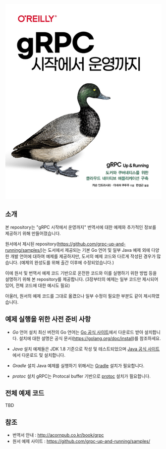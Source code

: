 ![gRPC 시작에서 운영까지 - Cover](./images/cover.jpg)


## 소개
본 repository는 "gRPC 시작에서 운영까지" 번역서에 대한 예제와 추가적인 정보를 제공하기 위해 만들어졌습니다.

원서에서 제시된 repository(https://github.com/grpc-up-and-running/samples/)는 도서에서 제공되는 기본 Go 언어 및 일부 Java 예제 외에 다양한 개발 언어에 대하여 예제를 제공하지만, 
도서의 예제 코드와 다르게 작성된 경우가 많습니다. (예제의 완성도를 위해 출간 이후에 수정되었습니다.)

이에 원서 및 번역서 예제 코드 기반으로 온전한 코드와 이를 실행하기 위한 방법 등을 설명하기 위해 본 repository를 제공합니다. (3장부터의 예제는 일부 코드만 제시되어 있어, 전체 코드에 대한 예시도 필요)

아울러, 원서의 예제 코드를 그대로 옮겼으나 일부 수정이 필요한 부분도 같이 제시하였습니다.

## 예제 실행을 위한 사전 준비 사항

* *Go* 언어 설치
    최신 버전의 Go 언어는 [Go 공식 사이트](https://golang.org/dl/)에서 다운로드 받아 설치합니다. 설치에 대한 설명은 공식 문서(https://golang.org/doc/install)를 참조하세요.
 
* *Java* 설치
    예제들은 JDK 1.8 기준으로 작성 및 테스트되었으며 [Java 공식 사이트](https://www.java.com/en/download/)에서 다운로드 및 설치합니다.

* *Gradle* 설치
    Java 예제를 실행하기 위해서는 [Gradle](https://gradle.org/) 설치가 필요합니다.

* *protoc* 설치
    gRPC는 Protocal buffer 기반으로 [protoc](https://developers.google.com/protocol-buffers/docs/downloads) 설치가 필요합니다.


## 전체 예제 코드
TBD

## 참조 
- 번역서 안내 : http://acornpub.co.kr/book/grpc
- 원서 예제 사이트 : https://github.com/grpc-up-and-running/samples/